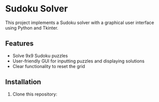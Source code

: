 # Sudoku Solver

This project implements a Sudoku solver with a graphical user interface using Python and Tkinter.

## Features

- Solve 9x9 Sudoku puzzles
- User-friendly GUI for inputting puzzles and displaying solutions
- Clear functionality to reset the grid

## Installation

1. Clone this repository: